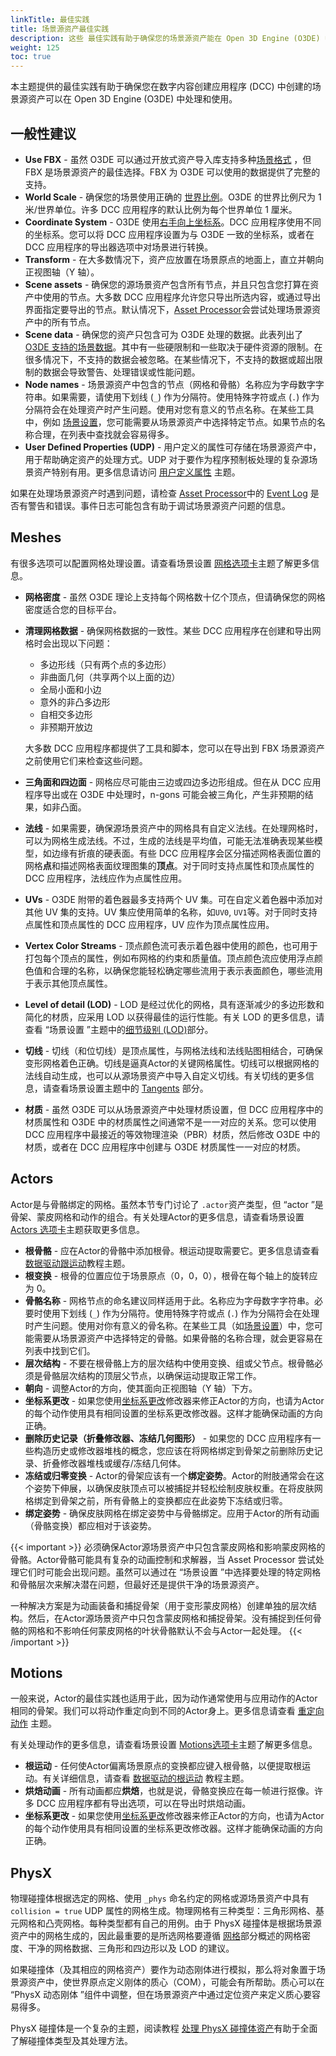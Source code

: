 ```yaml
---
linkTitle: 最佳实践
title: 场景源资产最佳实践
description: 这些 最佳实践有助于确保您的场景源资产能在 Open 3D Engine (O3DE) 中得到正确处理。
weight: 125
toc: true
---
```


本主题提供的最佳实践有助于确保您在数字内容创建应用程序 (DCC) 中创建的场景源资产可以在 Open 3D Engine (O3DE) 中处理和使用。

## 一般性建议

* **Use FBX** - 虽然 O3DE 可以通过开放式资产导入库支持多种[场景格式](../scene-format-support/) ，但 FBX 是场景源资产的最佳选择。FBX 为 O3DE 可以使用的数据提供了完整的支持。
* **World Scale** - 确保您的场景使用正确的 [世界比例](../scene-format-support/#world-measurement-units)。O3DE 的世界比例尺为 1 米/世界单位。许多 DCC 应用程序的默认比例为每个世界单位 1 厘米。
* **Coordinate System** - O3DE 使用[右手向上坐标系](../scene-format-support/#coordinate-systems)。DCC 应用程序使用不同的坐标系。您可以将 DCC 应用程序设置为与 O3DE 一致的坐标系，或者在 DCC 应用程序的导出器选项中对场景进行转换。
* **Transform** - 在大多数情况下，资产应放置在场景原点的地面上，直立并朝向正视图轴（Y 轴）。
* **Scene assets** - 确保您的源场景资产包含所有节点，并且只包含您打算在资产中使用的节点。大多数 DCC 应用程序允许您只导出所选内容，或通过导出界面指定要导出的节点。默认情况下，[Asset Processor](../../asset-processor)会尝试处理场景源资产中的所有节点。
* **Scene data** - 确保您的资产只包含可为 O3DE 处理的数据。此表列出了 [O3DE 支持的场景数据](../scene-format-support/#supported-3d-scene-data)。其中有一些硬限制和一些取决于硬件资源的限制。在很多情况下，不支持的数据会被忽略。在某些情况下，不支持的数据或超出限制的数据会导致警告、处理错误或性能问题。
* **Node names** - 场景源资产中包含的节点（网格和骨骼）名称应为字母数字字符串。如果需要，请使用下划线 (`_`) 作为分隔符。使用特殊字符或点 (`.`) 作为分隔符会在处理资产时产生问题。使用对您有意义的节点名称。在某些工具中，例如 [场景设置](./scene-settings)，您可能需要从场景源资产中选择特定节点。如果节点的名称合理，在列表中查找就会容易得多。
* **User Defined Properties (UDP)** - 用户定义的属性可存储在场景源资产中，用于帮助确定资产的处理方式。UDP 对于要作为程序预制板处理的复杂源场景资产特别有用。更多信息请访问 [用户定义属性](/docs/user-guide/assets/scene-pipeline/scene-api-udp) 主题。

如果在处理场景源资产时遇到问题，请检查 [Asset Processor](../asset-processor)中的 [Event Log](../asset-processor/interface) 是否有警告和错误。事件日志可能包含有助于调试场景源资产问题的信息。

## Meshes

有很多选项可以配置网格处理设置。请查看场景设置 [网格选项卡](../scene-settings/meshes-tab.md)主题了解更多信息。

* **网格密度** - 虽然 O3DE 理论上支持每个网格数十亿个顶点，但请确保您的网格密度适合您的目标平台。
* **清理网格数据** - 确保网格数据的一致性。某些 DCC 应用程序在创建和导出网格时会出现以下问题：

  * 多边形线（只有两个点的多边形）
  * 非曲面几何（共享两个以上面的边）
  * 全局小面和小边
  * 意外的非凸多边形
  * 自相交多边形
  * 非预期开放边

  大多数 DCC 应用程序都提供了工具和脚本，您可以在导出到 FBX 场景源资产之前使用它们来检查这些问题。

* **三角面和四边面** - 网格应尽可能由三边或四边多边形组成。但在从 DCC 应用程序导出或在 O3DE 中处理时，n-gons 可能会被三角化，产生非预期的结果，如非凸面。
* **法线** - 如果需要，确保源场景资产中的网格具有自定义法线。在处理网格时，可以为网格生成法线。不过，生成的法线是平均值，可能无法准确表现某些模型，如边缘有折痕的硬表面。有些 DCC 应用程序会区分描述网格表面位置的网格**点**和描述网格表面纹理图集的**顶点**。对于同时支持点属性和顶点属性的 DCC 应用程序，法线应作为点属性应用。
* **UVs** - O3DE 附带的着色器最多支持两个 UV 集。可在自定义着色器中添加对其他 UV 集的支持。UV 集应使用简单的名称，如`UV0`, `UV1`等。对于同时支持点属性和顶点属性的 DCC 应用程序，UV 应作为顶点属性应用。
* **Vertex Color Streams** - 顶点颜色流可表示着色器中使用的颜色，也可用于打包每个顶点的属性，例如布网格的约束和质量值。顶点颜色流应使用浮点颜色值和合理的名称，以确保您能轻松确定哪些流用于表示表面颜色，哪些流用于表示其他顶点属性。
* **Level of detail (LOD)** - LOD 是经过优化的网格，具有逐渐减少的多边形数和简化的材质，应采用 LOD 以获得最佳的运行性能。有关 LOD 的更多信息，请查看 “场景设置 ”主题中的[细节级别 (LOD)](../scene-settings/meshes-tab/#level-of-detail-lod)部分。
* **切线** - 切线（和位切线）是顶点属性，与网格法线和法线贴图相结合，可确保变形网格着色正确。切线是逼真Actor的关键网格属性。切线可以根据网格的法线自动生成，也可以从源场景资产中导入自定义切线。有关切线的更多信息，请查看场景设置主题中的 [Tangents](../scene-settings/meshes-tab/#tangents) 部分。
* **材质** - 虽然 O3DE 可以从场景源资产中处理材质设置，但 DCC 应用程序中的材质属性和 O3DE 中的材质属性之间通常不是一一对应的关系。您可以使用 DCC 应用程序中最接近的等效物理渲染（PBR）材质，然后修改 O3DE 中的材质，或者在 DCC 应用程序中创建与 O3DE 材质属性一一对应的材质。

## Actors

Actor是与骨骼绑定的网格。虽然本节专门讨论了 `.actor`资产类型，但 “actor ”是骨架、蒙皮网格和动作的组合。有关处理Actor的更多信息，请查看场景设置[Actors 选项卡](../scene-settings/actors-tab)主题获取更多信息。

* **根骨骼** - 应在Actor的骨骼中添加根骨。根运动提取需要它。更多信息请查看 [数据驱动跟运动](/docs/learning-guide/tutorials/animation/data-driven-root-motion)教程主题。
* **根变换** - 根骨的位置应位于场景原点（0，0，0），根骨在每个轴上的旋转应为 0。
* **骨骼名称** - 网格节点的命名建议同样适用于此。名称应为字母数字字符串。必要时使用下划线 (`_`) 作为分隔符。使用特殊字符或点 (`.`) 作为分隔符会在处理时产生问题。使用对你有意义的骨名称。在某些工具（如[场景设置](./scene-settings)）中，您可能需要从场景源资产中选择特定的骨骼。如果骨骼的名称合理，就会更容易在列表中找到它们。
* **层次结构** -  不要在根骨骼上方的层次结构中使用变换、组或父节点。根骨骼必须是骨骼层次结构的顶层父节点，以确保运动提取正常工作。
* **朝向** - 调整Actor的方向，使其面向正视图轴（Y 轴）下方。
* **坐标系更改** - 如果您使用[坐标系更改](../scene-settings/actors-tab/#coordinate-system-change)修改器来修正Actor的方向，也请为Actor的每个动作使用具有相同设置的坐标系更改修改器。这样才能确保动画的方向正确。
* **删除历史记录（折叠修改器、冻结几何图形）** - 如果您的 DCC 应用程序有一些构造历史或修改器堆栈的概念，您应该在将网格绑定到骨架之前删除历史记录、折叠修改器堆栈或缓存/冻结几何体。
* **冻结或归零变换** - Actor的骨架应该有一个**绑定姿势**。Actor的附肢通常会在这个姿势下伸展，以确保皮肤顶点可以被捕捉并轻松绘制皮肤权重。在将皮肤网格绑定到骨架之前，所有骨骼上的变换都应在此姿势下冻结或归零。
* **绑定姿势** - 确保皮肤网格在绑定姿势中与骨骼绑定。应用于Actor的所有动画（骨骼变换）都应相对于该姿势。

{{< important >}}
必须确保Actor源场景资产中只包含蒙皮网格和影响蒙皮网格的骨骼。Actor骨骼可能具有复杂的动画控制和求解器，当 Asset Processor 尝试处理它们时可能会出现问题。虽然可以通过在 “场景设置 ”中选择要处理的特定网格和骨骼层次来解决潜在问题，但最好还是提供干净的场景源资产。

一种解决方案是为动画装备和捕捉骨架（用于变形蒙皮网格）创建单独的层次结构。然后，在Actor源场景资产中只包含蒙皮网格和捕捉骨架。没有捕捉到任何骨骼的网格和不影响任何蒙皮网格的叶状骨骼默认不会与Actor一起处理。
{{< /important >}}

## Motions

一般来说，Actor的最佳实践也适用于此，因为动作通常使用与应用动作的Actor相同的骨架。我们可以将动作重定向到不同的Actor身上。更多信息请查看 [重定向动作](/docs/user-guide/visualization/animation/animation-editor/retargeting-animations) 主题。

有关处理动作的更多信息，请查看场景设置 [Motions选项卡](../scene-settings/motions-tab)主题了解更多信息。

* **根运动** - 任何使Actor偏离场景原点的变换都应键入根骨骼，以便提取根运动。有关详细信息，请查看 [数据驱动的根运动](/docs/learning-guide/tutorials/animation/data-driven-root-motion) 教程主题。
* **烘焙动画** - 所有动画都应**烘焙**，也就是说，骨骼变换应在每一帧进行抠像。许多 DCC 应用程序都有导出选项，可以在导出时烘焙动画。
* **坐标系更改** - 如果您使用[坐标系更改](../scene-settings/actors-tab/#coordinate-system-change)修改器来修正Actor的方向，也请为Actor的每个动作使用具有相同设置的坐标系更改修改器。这样才能确保动画的方向正确。

## PhysX

物理碰撞体根据选定的网格、使用 `_phys` 命名约定的网格或源场景资产中具有 `collision = true` UDP 属性的网格生成。物理网格有三种类型：三角形网格、基元网格和凸壳网格。每种类型都有自己的用例。由于 PhysX 碰撞体是根据场景源资产中的网格生成的，因此最重要的是所选网格要遵循 [网格](#meshes)部分概述的网格密度、干净的网格数据、三角形和四边形以及 LOD 的建议。

如果碰撞体（及其相应的网格资产）要作为动态刚体进行模拟，那么将对象置于场景源资产中，使世界原点定义刚体的质心（COM），可能会有所帮助。质心可以在 “PhysX 动态刚体 ”组件中调整，但在场景源资产中通过定位资产来定义质心要容易得多。

PhysX 碰撞体是一个复杂的主题，阅读教程 [处理 PhysX 碰撞体资产](/docs/learning-guide/tutorials/assets/physx-colliders)有助于全面了解碰撞体类型及其处理方法。
